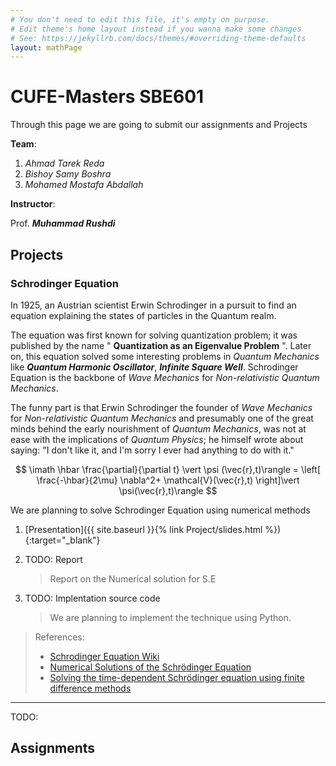 ```yaml
---
# You don't need to edit this file, it's empty on purpose.
# Edit theme's home layout instead if you wanna make some changes
# See: https://jekyllrb.com/docs/themes/#overriding-theme-defaults
layout: mathPage
---
```

# CUFE-Masters SBE601

Through this page we are going to submit our assignments and Projects

**Team**:

1. *Ahmad Tarek Reda*
2. *Bishoy Samy Boshra*
3. *Mohamed Mostafa Abdallah*

**Instructor**:

Prof. ***Muhammad Rushdi***

## Projects


### Schrodinger Equation

In 1925, an Austrian scientist Erwin Schrodinger in a pursuit to find an equation explaining the states of particles in the Quantum realm.

The equation was first known for solving quantization problem; it was published by the name " **Quantization as an Eigenvalue Problem** ". Later on, this equation solved some interesting problems in *Quantum Mechanics* like ***Quantum Harmonic Oscillator***, ***Infinite Square Well***.
Schrodinger Equation is the backbone of *Wave Mechanics* for *Non-relativistic Quantum Mechanics*.

The funny part is that Erwin Schrodinger the founder of *Wave Mechanics* for *Non-relativistic Quantum Mechanics* and presumably one of the great minds behind the early nourishment of *Quantum Mechanics*, was not at ease with the implications of *Quantum Physics*; he himself wrote about saying: "I don't like it, and I'm sorry I ever had anything to do with it."

$$
\imath \hbar \frac{\partial}{\partial t} \vert \psi (\vec{r},t)\rangle = \left[ \frac{-\hbar}{2\mu} \nabla^2+ \mathcal{V}(\vec{r},t) \right]\vert \psi(\vec{r},t)\rangle
$$


We are planning to solve Schrodinger Equation using numerical methods

1. [Presentation]({{ site.baseurl }}{% link Project/slides.html %}){:target="_blank"}

2. TODO: Report
    > Report on the Numerical solution for S.E
3. TODO: Implentation source code

    > We are planning to implement the technique using Python.

> References:
> - [Schrodinger Equation Wiki](https://en.wikipedia.org/wiki/Schr%C3%B6dinger_equation)
> - [Numerical Solutions of the Schrödinger Equation]( Ref/schrod.pdf )
> - [Solving the time-dependent Schrödinger equation using finite difference methods](Ref/v54n2a3.pdf)

---

TODO:

## Assignments
